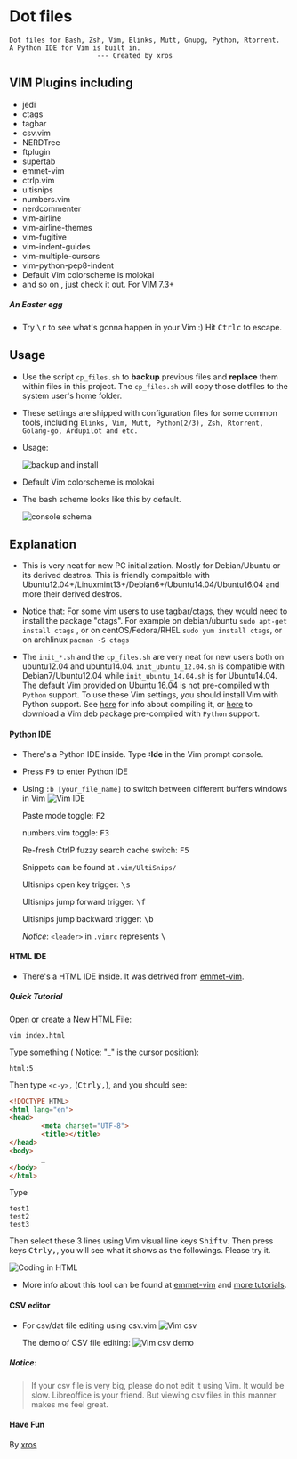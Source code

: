 Dot files
===
    Dot files for Bash, Zsh, Vim, Elinks, Mutt, Gnupg, Python, Rtorrent.
    A Python IDE for Vim is built in.
                          --- Created by xros
VIM Plugins including
---
*   jedi
*   ctags
*   tagbar
*   csv.vim
*   NERDTree
*   ftplugin
*   supertab
*   emmet-vim
*   ctrlp.vim
*   ultisnips
*   numbers.vim
*   nerdcommenter
*   vim-airline
*   vim-airline-themes
*   vim-fugitive
*   vim-indent-guides
*   vim-multiple-cursors
*   vim-python-pep8-indent
*   Default Vim colorscheme is molokai
*   and so on , just check it out. For VIM 7.3+

##### An Easter egg
* Try <kbd>\\</kbd><kbd>r</kbd> to see what's gonna happen in your Vim :) Hit <kbd>Ctrl</kbd><kbd>c</kbd> to escape.

Usage
----
* Use the script ```cp_files.sh``` to **backup** previous files and **replace** them within files in this project. The ```cp_files.sh``` will copy those dotfiles to the system user's home folder.
* These settings are shipped with configuration files for some common tools, including `Elinks, Vim, Mutt, Python(2/3), Zsh, Rtorrent, Golang-go, Ardupilot and etc.`
* Usage:

    ![backup and install](static/snapshot273.png)
    
* Default Vim colorscheme is molokai
* The bash scheme looks like this by default.

    ![console schema](static/snapshot111.png)


Explanation
----
* This is very neat for new PC initialization. Mostly for Debian/Ubuntu or its derived destros. This is friendly compaitble with Ubuntu12.04+/Linuxmint13+/Debian6+/Ubuntu14.04/Ubuntu16.04 and more their derived destros.

* Notice that: For some vim users to use tagbar/ctags, they would need to install the package "ctags". For example on debian/ubuntu ```sudo apt-get install ctags``` , or on centOS/Fedora/RHEL ```sudo yum install ctags```, or on archlinux ```pacman -S ctags```
* The ```init_*.sh``` and the ```cp_files.sh``` are very neat for new users both on ubuntu12.04 and ubuntu14.04.
```init_ubuntu_12.04.sh``` is compatible with Debian7/Ubuntu12.04 while ```init_ubuntu_14.04.sh``` is for Ubuntu14.04. The default Vim provided on Ubuntu 16.04 is not pre-compiled with `Python` support. To use these Vim settings, you should install Vim with Python support. See [here](https://github.com/Valloric/YouCompleteMe/wiki/Building-Vim-from-source) for info about compiling it, or [here](https://drive.google.com/open?id=0BzL1CwVspEkiS2lwUURsQUMtYUU) to download a Vim deb package pre-compiled with `Python` support.

#### Python IDE
* There's a Python IDE inside. Type **:Ide** in the Vim prompt console.
* Press <kbd>F9</kbd> to enter Python IDE
* Using ```:b [your_file_name]``` to switch between different buffers windows in Vim
    ![Vim IDE](static/snapshot229.png)

    Paste mode toggle: <kbd>F2</kbd>

    numbers.vim toggle: <kbd>F3</kbd>

    Re-fresh CtrlP fuzzy search cache switch: <kbd>F5</kbd>

    Snippets can be found at ```.vim/UltiSnips/```

    Ultisnips open key trigger: <kbd>\\</kbd><kbd>s</kbd>

    Ultisnips jump forward trigger: <kbd>\\</kbd><kbd>f</kbd>

    Ultisnips jump backward trigger: <kbd>\\</kbd><kbd>b</kbd>

    *Notice*: ```<leader>``` in ```.vimrc``` represents <kbd>\\</kbd> 



#### HTML IDE
* There's a HTML IDE inside. It was detrived from [emmet-vim](https://github.com/mattn/emmet-vim).

##### Quick Tutorial

Open or create a New HTML File:

    vim index.html

Type something ( Notice: "\_" is the cursor position):

    html:5_

Then type `<c-y>,` (<kbd>Ctrl</kbd><kbd>y</kbd><kbd>,</kbd>), and you should see:

```html
<!DOCTYPE HTML>
<html lang="en">
<head>
        <meta charset="UTF-8">
        <title></title>
</head>
<body>
        _
</body>
</html>
```

Type

```
test1
test2
test3
```

Then select these 3 lines using Vim visual line keys <kbd>Shift</kbd><kbd>v</kbd>. Then press keys <kbd>Ctrl</kbd><kbd>y</kbd><kbd>,</kbd>, you will see what it shows as the followings. Please try it.


![Coding in HTML](static/emmet-vim-screenshot.gif)




* More info about this tool can be found at [emmet-vim](https://github.com/mattn/emmet-vim) and [more tutorials](https://raw.github.com/mattn/emmet-vim/master/TUTORIAL).

#### CSV editor
* For csv/dat file editing using csv.vim
    ![Vim csv](static/snapshot37.png)
    
    The demo of CSV file editing:
    ![Vim csv demo](static/csv.gif)
    

##### Notice:
> If your csv file is very big, please do not edit it using Vim. It would be slow. Libreoffice is your friend. But viewing csv files in this manner makes me feel great.



#### Have Fun ####
By [xros](https://github.com/xros)

